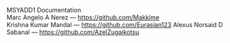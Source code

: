 MSYADD1 Documentation<br/>
Marc Angelo A Nerez &mdash; https://github.com/Makkime <br/>
Krishna Kumar Mandal &mdash; https://github.com/Eurasian123
Alexus Norsaid D Sabanal &mdash; https://github.com/AzelZugaikotsu <br/>
